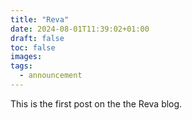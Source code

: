 ```yaml
---
title: "Reva"
date: 2024-08-01T11:39:02+01:00
draft: false
toc: false
images:
tags:
  - announcement
---
```


This is the first post on the the Reva blog.

